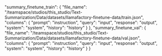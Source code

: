    "summary_finetune_train": {
        "file_name": "/teamspace/studios/this_studio/Text-Summarization/Data/datasets/llamafactory-finetune-data/train.json",
        "columns": {
            "prompt": "instruction",
            "query": "input",
            "response": "output",
            "system": "system",
            "history": "history"
        }
    },
    "summary_finetune_val": {
        "file_name": "/teamspace/studios/this_studio/Text-Summarization/Data/datasets/llamafactory-finetune-data/val.json",
        "columns": {
            "prompt": "instruction",
            "query": "input",
            "response": "output",
            "system": "system",
            "history": "history"
        }
    }